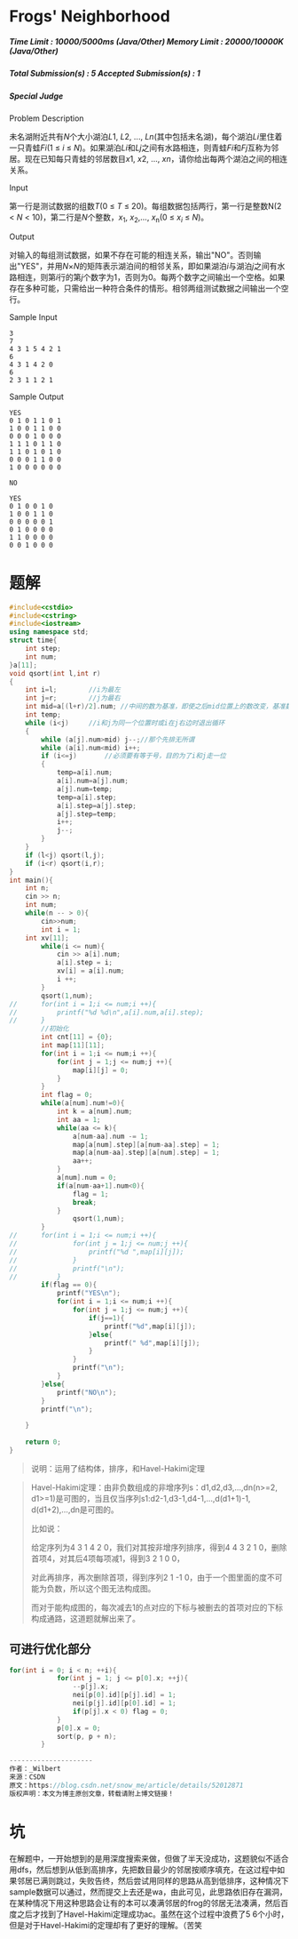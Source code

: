 # Frogs' Neighborhood

##### Time Limit : 10000/5000ms (Java/Other)   Memory Limit : 20000/10000K (Java/Other)

##### Total Submission(s) : 5   Accepted Submission(s) : 1

##### Special Judge

Problem Description

未名湖附近共有*N*个大小湖泊*L*1, *L*2, ..., *Ln*(其中包括未名湖)，每个湖泊*Li*里住着一只青蛙*Fi*(1 ≤ *i* ≤ *N*)。如果湖泊*Li*和*Lj*之间有水路相连，则青蛙*Fi*和*Fj*互称为邻居。现在已知每只青蛙的邻居数目*x*1, *x*2, ..., *xn*，请你给出每两个湖泊之间的相连关系。

 

Input

<p>第一行是测试数据的组数<i>T</i>(0 ≤ <i>T</i> ≤ 20)。每组数据包括两行，第一行是整数N(2 < <i>N</i> < 10)，第二行是<i>N</i>个整数，<i>x</i><sub>1</sub>, <i>x</i><sub>2</sub>,..., <i>x</i><sub>n</sub>(0 ≤ <i>x<sub>i</sub></i> ≤ <i>N</i>)。</p>

 

Output

<p>对输入的每组测试数据，如果不存在可能的相连关系，输出"NO"。否则输出"YES"，并用<i>N</i>×<i>N</i>的矩阵表示湖泊间的相邻关系，即如果湖泊<i>i</i>与湖泊<i>j</i>之间有水路相连，则第<i>i</i>行的第<i>j</i>个数字为1，否则为0。每两个数字之间输出一个空格。如果存在多种可能，只需给出一种符合条件的情形。相邻两组测试数据之间输出一个空行。</p>

 

Sample Input

```
3
7
4 3 1 5 4 2 1 
6
4 3 1 4 2 0 
6
2 3 1 1 2 1 
```

 

Sample Output

```
YES
0 1 0 1 1 0 1 
1 0 0 1 1 0 0 
0 0 0 1 0 0 0 
1 1 1 0 1 1 0 
1 1 0 1 0 1 0 
0 0 0 1 1 0 0 
1 0 0 0 0 0 0 

NO

YES
0 1 0 0 1 0 
1 0 0 1 1 0 
0 0 0 0 0 1 
0 1 0 0 0 0 
1 1 0 0 0 0 
0 0 1 0 0 0 
```

 # 题解

```c++
#include<cstdio>
#include<cstring>
#include<iostream>
using namespace std;
struct time{
	int step;
	int num;
}a[11];
void qsort(int l,int r)
{
    int i=l;		//i为最左 
    int j=r;		//j为最右 
    int mid=a[(l+r)/2].num; //中间的数为基准，即使之后mid位置上的数改变，基准数不变 ，一次排序之后小于mid的数排在mid左边 
    int temp;
    while (i<j)		//i和j为同一个位置时或i在j右边时退出循环 
    {
        while (a[j].num>mid) j--;//那个先排无所谓 
        while (a[i].num<mid) i++;
        if (i<=j)		//必须要有等于号，目的为了i和j走一位 
        {
            temp=a[i].num;
            a[i].num=a[j].num;
            a[j].num=temp;
            temp=a[i].step;
            a[i].step=a[j].step;
            a[j].step=temp;
            i++;
            j--;
        }
    }
    if (l<j) qsort(l,j);
    if (i<r) qsort(i,r);
}
int main(){
	int n;
	cin >> n;
	int num;
	while(n -- > 0){
		cin>>num;
		int i = 1;
	int xv[11];	
		while(i <= num){
			cin >> a[i].num;
			a[i].step = i;
			xv[i] = a[i].num;
			i ++;
		}
		qsort(1,num);
//		for(int i = 1;i <= num;i ++){
//			printf("%d %d\n",a[i].num,a[i].step);
//		}
		//初始化 
		int cnt[11] = {0};
		int map[11][11]; 
		for(int i = 1;i <= num;i ++){
			for(int j = 1;j <= num;j ++){
				map[i][j] = 0;
			}
		}
		int flag = 0;
		while(a[num].num!=0){
			int k = a[num].num;
			int aa = 1;
			while(aa <= k){
				a[num-aa].num -= 1;
				map[a[num].step][a[num-aa].step] = 1;
				map[a[num-aa].step][a[num].step] = 1;
				aa++;
			}
			a[num].num = 0;
			if(a[num-aa+1].num<0){
				flag = 1;
				break;
			}
				qsort(1,num);
		}
//		for(int i = 1;i <= num;i ++){
//				for(int j = 1;j <= num;j ++){
//					printf("%d ",map[i][j]);
//				}
//				printf("\n");
//			}
		if(flag == 0){
			printf("YES\n");
			for(int i = 1;i <= num;i ++){
				for(int j = 1;j <= num;j ++){
					if(j==1){
						printf("%d",map[i][j]);
					}else{
						printf(" %d",map[i][j]);
					}
				}
				printf("\n");
			}
		}else{
			printf("NO\n");
		}
		printf("\n");
		
	}
	
	return 0;
} 
```

> 说明：运用了结构体，排序，和Havel-Hakimi定理

> Havel-Hakimi定理：由非负数组成的非增序列s：d1,d2,d3,...,dn(n>=2, d1>=1)是可图的，当且仅当序列s1:d2-1,d3-1,d4-1,...,d(d1+1)-1, d(d1+2),...,dn是可图的。
>
> 比如说：
>
> 给定序列为4 3 1 4 2 0，我们对其按非增序列排序，得到4 4 3 2 1 0，删除首项4，对其后4项每项减1，得到3 2 1 0 0，
>
> 对此再排序，再次删除首项，得到序列2 1 -1 0，由于一个图里面的度不可能为负数，所以这个图无法构成图。
>
> 而对于能构成图的，每次减去1的点对应的下标与被删去的首项对应的下标构成通路，这道题就解出来了。

## 可进行优化部分

```c++
for(int i = 0; i < n; ++i){
            for(int j = 1; j <= p[0].x; ++j){
                --p[j].x;
                nei[p[0].id][p[j].id] = 1;
                nei[p[j].id][p[0].id] = 1;
                if(p[j].x < 0) flag = 0;
            }
            p[0].x = 0;
            sort(p, p + n);
        }

--------------------- 
作者：_Wilbert 
来源：CSDN 
原文：https://blog.csdn.net/snow_me/article/details/52012871 
版权声明：本文为博主原创文章，转载请附上博文链接！
```

# 坑

在解题中，一开始想到的是用深度搜索来做，但做了半天没成功，这题貌似不适合用dfs，然后想到从低到高排序，先把数目最少的邻居按顺序填充，在这过程中如果邻居已满则跳过，失败告终，然后尝试用同样的思路从高到低排序，这种情况下sample数据可以通过，然而提交上去还是wa，由此可见，此思路依旧存在漏洞，在某种情况下用这种思路会让有的本可以凑满邻居的frog的邻居无法凑满，然后百度之后才找到了Havel-Hakimi定理成功ac。虽然在这个过程中浪费了5 6个小时，但是对于Havel-Hakimi的定理却有了更好的理解。（苦笑